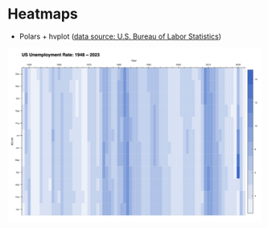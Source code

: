 # Heatmaps
- Polars + hvplot ([data source: U.S. Bureau of Labor Statistics](https://data.bls.gov/timeseries/LNS14000000))

![image](./hvplot/viz.png)